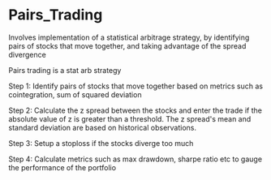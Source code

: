 # Pairs_Trading
Involves implementation of a statistical arbitrage strategy, by identifying pairs of stocks that move together, and taking advantage of the spread divergence

Pairs trading is a stat arb strategy

Step 1: Identify pairs of stocks that move together based on metrics such as cointegration, sum of squared deviation

Step 2: Calculate the z spread between the stocks and enter the trade if the absolute value of z is greater than a threshold. The z spread's mean and standard deviation are based on historical observations.

Step 3: Setup a stoploss if the stocks diverge too much

Step 4: Calculate metrics such as max drawdown, sharpe ratio etc to gauge the performance of the portfolio
